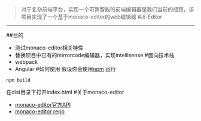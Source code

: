 > 对于复杂前端平台，实现一个可靠智能的前端编辑器是我们当前的瓶颈，该项目实现了一个基于monaco-editor的web编辑器
#Ji-Editor
******
##目的
+ 测试monaco-editor相关特性
+ 替换项目中已有的mirrorcode编辑器，实现intellisense
#面向技术栈
+ webpack
+ Angular
#如何使用
假设你会使用[npm](https://www.npmjs.com/)
运行 
```
npm build
```
在dist目录下打开index.html
#关于monaco-editor
+ [monaco-editor官方API](https://microsoft.github.io/monaco-editor/api/index.html)
+ [monaco-editor repo](https://github.com/Microsoft/monaco-editor)
